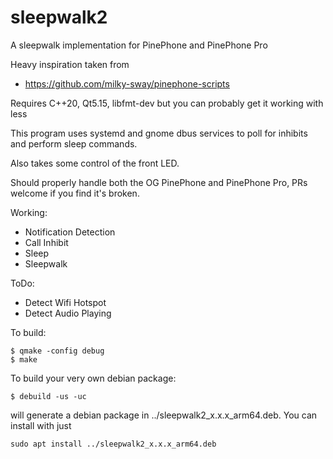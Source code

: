 # sleepwalk2
A sleepwalk implementation for PinePhone and PinePhone Pro

Heavy inspiration taken from

* https://github.com/milky-sway/pinephone-scripts

Requires C++20, Qt5.15, libfmt-dev but you can probably get it working with less

This program uses systemd and gnome dbus services to poll for inhibits and perform sleep commands.

Also takes some control of the front LED.

Should properly handle both the OG PinePhone and PinePhone Pro, PRs welcome if you find it's broken.

Working:

* Notification Detection
* Call Inhibit
* Sleep
* Sleepwalk

ToDo:

* Detect Wifi Hotspot
* Detect Audio Playing

To build:

```
$ qmake -config debug
$ make
```

To build your very own debian package:

```
$ debuild -us -uc
```

will generate a debian package in ../sleepwalk2_x.x.x_arm64.deb. You can install with just

```
sudo apt install ../sleepwalk2_x.x.x_arm64.deb
```
